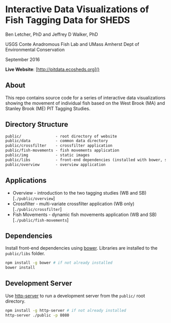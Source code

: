 Interactive Data Visualizations of Fish Tagging Data for SHEDS
==============================================================

Ben Letcher, PhD and Jeffrey D Walker, PhD

USGS Conte Anadromous Fish Lab and UMass Amherst Dept of Environmental Conservation

September 2016

**Live Website**: [http://pitdata.ecosheds.org]()

## About

This repo contains source code for a series of interactive data visualizations showing the movement of individual fish based on the West Brook (MA) and Stanley Brook (ME) PIT Tagging Studies.

## Directory Structure

```txt
public/               - root directory of website
public/data           - common data directory
public/crossfilter    - crossfilter application
public/fish-movements - fish movements application
public/img            - static images
public/libs           - front-end dependencies (installed with bower, see below)
public/overview       - overview application
```

## Applications

- Overview - introduction to the two tagging studies (WB and SB) [`./public/overview`]  
- Crossfilter - multi-variate crossfilter application (WB only) [`./public/crossfilter`]  
- Fish Movements - dynamic fish movements application (WB and SB) [`./public/fish-movements`]  

## Dependencies

Install front-end dependencies using [bower](https://bower.io/). Libraries are installed to the `public/libs` folder.

```bash
npm install -g bower # if not already installed
bower install
```

## Development Server

Use [http-server](https://www.npmjs.com/package/http-server) to run a development server from the `public/` root directory.

```bash
npm install -g http-server # if not already installed
http-server ./public -p 8080
```
